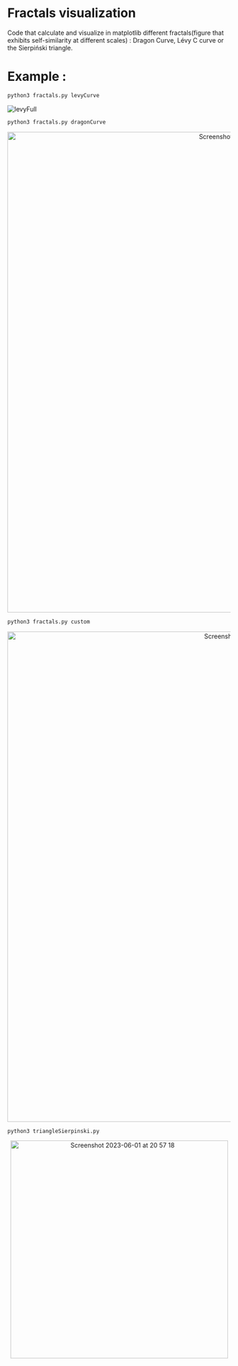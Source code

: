 # Fractals visualization
Code that calculate and visualize in matplotlib different fractals(figure that exhibits self-similarity at different scales) : Dragon Curve, Lévy C curve or the Sierpiński triangle.



# Example :
```bash
python3 fractals.py levyCurve
```
<p align="center">
  
  ![levyFull](https://github.com/Andrebtk/Fractals/assets/53980377/eb9bc2d9-e53b-4c48-bd16-bce74de8085c)  
</p>

```bash
python3 fractals.py dragonCurve
```
<p align="center">
  <img width="1083" alt="Screenshot 2023-06-01 at 21 14 04" src="https://github.com/Andrebtk/Fractals/assets/53980377/8965023e-3981-4520-97d1-76df18c6eb42">
</p>


```bash
python3 fractals.py custom
```
<p align="center">
  <img width="1105" alt="Screenshot 2023-06-01 at 21 15 35" src="https://github.com/Andrebtk/Fractals/assets/53980377/37ccd062-9252-4d2a-8049-7272d310add9"> 
</p>



```bash
python3 triangleSierpinski.py
```
<p align="center">
  <img  width="491" alt="Screenshot 2023-06-01 at 20 57 18" src="https://github.com/Andrebtk/Fractals/assets/53980377/7875179b-a028-4851-bc78-9323ea1d0c47">
</p>


